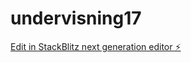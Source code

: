 # undervisning17

[Edit in StackBlitz next generation editor ⚡️](https://stackblitz.com/~/github.com/lise-charlotte/undervisning17)